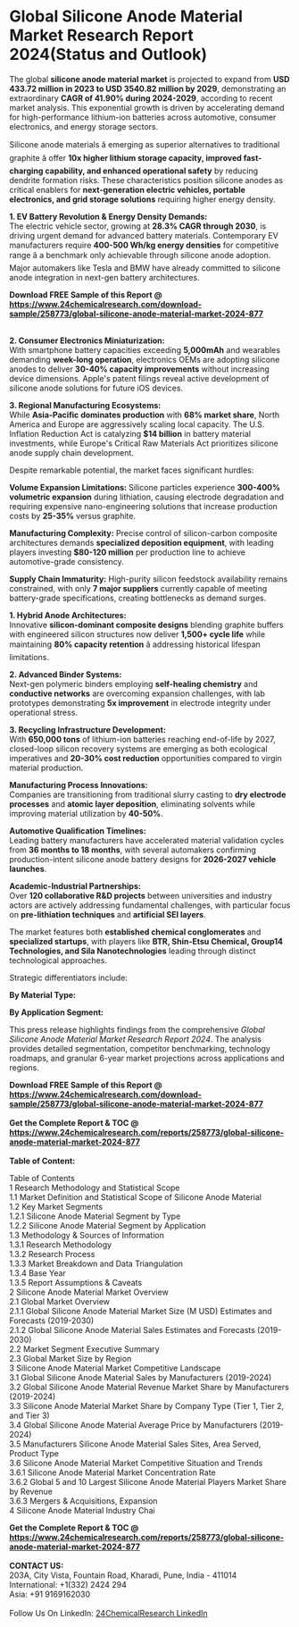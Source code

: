<h1>Global Silicone Anode Material Market Research Report 2024(Status and Outlook)</h1><p>The global <strong>silicone anode material market</strong> is projected to expand from <strong>USD 433.72 million in 2023 to USD 3540.82 million by 2029</strong>, demonstrating an extraordinary <strong>CAGR of 41.90% during 2024-2029</strong>, according to recent market analysis. This exponential growth is driven by accelerating demand for high-performance lithium-ion batteries across automotive, consumer electronics, and energy storage sectors.</p><p>Silicone anode materials â emerging as superior alternatives to traditional graphite â offer <strong>10x higher lithium storage capacity, improved fast-charging capability, and enhanced operational safety</strong> by reducing dendrite formation risks. These characteristics position silicone anodes as critical enablers for <strong>next-generation electric vehicles, portable electronics, and grid storage solutions</strong> requiring higher energy density.</p><p><strong>1. EV Battery Revolution &amp; Energy Density Demands:</strong><br>
The electric vehicle sector, growing at <strong>28.3% CAGR through 2030</strong>, is driving urgent demand for advanced battery materials. Contemporary EV manufacturers require <strong>400-500 Wh/kg energy densities</strong> for competitive range â a benchmark only achievable through silicone anode adoption. Major automakers like Tesla and BMW have already committed to silicone anode integration in next-gen battery architectures.</p><div><b>Download FREE Sample of this Report @ 
            <a href="https://www.24chemicalresearch.com/download-sample/258773/global-silicone-anode-material-market-2024-877">
            https://www.24chemicalresearch.com/download-sample/258773/global-silicone-anode-material-market-2024-877</a></b></div><br><p><strong>2. Consumer Electronics Miniaturization:</strong><br>
With smartphone battery capacities exceeding <strong>5,000mAh</strong> and wearables demanding <strong>week-long operation</strong>, electronics OEMs are adopting silicone anodes to deliver <strong>30-40% capacity improvements</strong> without increasing device dimensions. Apple's patent filings reveal active development of silicone anode solutions for future iOS devices.</p><p><strong>3. Regional Manufacturing Ecosystems:</strong><br>
While <strong>Asia-Pacific dominates production</strong> with <strong>68% market share</strong>, North America and Europe are aggressively scaling local capacity. The U.S. Inflation Reduction Act is catalyzing <strong>$14 billion</strong> in battery material investments, while Europe's Critical Raw Materials Act prioritizes silicone anode supply chain development.</p><p>Despite remarkable potential, the market faces significant hurdles:</p><p><strong>Volume Expansion Limitations:</strong> Silicone particles experience <strong>300-400% volumetric expansion</strong> during lithiation, causing electrode degradation and requiring expensive nano-engineering solutions that increase production costs by <strong>25-35%</strong> versus graphite.</p><p><strong>Manufacturing Complexity:</strong> Precise control of silicon-carbon composite architectures demands <strong>specialized deposition equipment</strong>, with leading players investing <strong>$80-120 million</strong> per production line to achieve automotive-grade consistency.</p><p><strong>Supply Chain Immaturity:</strong> High-purity silicon feedstock availability remains constrained, with only <strong>7 major suppliers</strong> currently capable of meeting battery-grade specifications, creating bottlenecks as demand surges.</p><p><strong>1. Hybrid Anode Architectures:</strong><br>
Innovative <strong>silicon-dominant composite designs</strong> blending graphite buffers with engineered silicon structures now deliver <strong>1,500+ cycle life</strong> while maintaining <strong>80% capacity retention</strong> â addressing historical lifespan limitations.</p><p><strong>2. Advanced Binder Systems:</strong><br>
Next-gen polymeric binders employing <strong>self-healing chemistry</strong> and <strong>conductive networks</strong> are overcoming expansion challenges, with lab prototypes demonstrating <strong>5x improvement</strong> in electrode integrity under operational stress.</p><p><strong>3. Recycling Infrastructure Development:</strong><br>
With <strong>650,000 tons</strong> of lithium-ion batteries reaching end-of-life by 2027, closed-loop silicon recovery systems are emerging as both ecological imperatives and <strong>20-30% cost reduction</strong> opportunities compared to virgin material production.</p><p><strong>Manufacturing Process Innovations:</strong><br>
    Companies are transitioning from traditional slurry casting to <strong>dry electrode processes</strong> and <strong>atomic layer deposition</strong>, eliminating solvents while improving material utilization by <strong>40-50%</strong>.</p><p><strong>Automotive Qualification Timelines:</strong><br>
    Leading battery manufacturers have accelerated material validation cycles from <strong>36 months to 18 months</strong>, with several automakers confirming production-intent silicone anode battery designs for <strong>2026-2027 vehicle launches</strong>.</p><p><strong>Academic-Industrial Partnerships:</strong><br>
    Over <strong>120 collaborative R&amp;D projects</strong> between universities and industry actors are actively addressing fundamental challenges, with particular focus on <strong>pre-lithiation techniques</strong> and <strong>artificial SEI layers</strong>.</p><p>The market features both <strong>established chemical conglomerates</strong> and <strong>specialized startups</strong>, with players like <strong>BTR, Shin-Etsu Chemical, Group14 Technologies, and Sila Nanotechnologies</strong> leading through distinct technological approaches.</p><p>Strategic differentiators include:</p><p><strong>By Material Type:</strong></p><p><strong>By Application Segment:</strong></p><p>This press release highlights findings from the comprehensive <em>Global Silicone Anode Material Market Research Report 2024</em>. The analysis provides detailed segmentation, competitor benchmarking, technology roadmaps, and granular 6-year market projections across applications and regions.</p><div><b>Download FREE Sample of this Report @ 
            <a href="https://www.24chemicalresearch.com/download-sample/258773/global-silicone-anode-material-market-2024-877">
            https://www.24chemicalresearch.com/download-sample/258773/global-silicone-anode-material-market-2024-877</a></b></div><br><div><b>Get the Complete Report & TOC @ 
            <a href="https://www.24chemicalresearch.com/reports/258773/global-silicone-anode-material-market-2024-877">
            https://www.24chemicalresearch.com/reports/258773/global-silicone-anode-material-market-2024-877</a></b></div><br>
            <b>Table of Content:</b><p>Table of Contents<br />
1 Research Methodology and Statistical Scope<br />
1.1 Market Definition and Statistical Scope of Silicone Anode Material<br />
1.2 Key Market Segments<br />
1.2.1 Silicone Anode Material Segment by Type<br />
1.2.2 Silicone Anode Material Segment by Application<br />
1.3 Methodology & Sources of Information<br />
1.3.1 Research Methodology<br />
1.3.2 Research Process<br />
1.3.3 Market Breakdown and Data Triangulation<br />
1.3.4 Base Year<br />
1.3.5 Report Assumptions & Caveats<br />
2 Silicone Anode Material Market Overview<br />
2.1 Global Market Overview<br />
2.1.1 Global Silicone Anode Material Market Size (M USD) Estimates and Forecasts (2019-2030)<br />
2.1.2 Global Silicone Anode Material Sales Estimates and Forecasts (2019-2030)<br />
2.2 Market Segment Executive Summary<br />
2.3 Global Market Size by Region<br />
3 Silicone Anode Material Market Competitive Landscape<br />
3.1 Global Silicone Anode Material Sales by Manufacturers (2019-2024)<br />
3.2 Global Silicone Anode Material Revenue Market Share by Manufacturers (2019-2024)<br />
3.3 Silicone Anode Material Market Share by Company Type (Tier 1, Tier 2, and Tier 3)<br />
3.4 Global Silicone Anode Material Average Price by Manufacturers (2019-2024)<br />
3.5 Manufacturers Silicone Anode Material Sales Sites, Area Served, Product Type<br />
3.6 Silicone Anode Material Market Competitive Situation and Trends<br />
3.6.1 Silicone Anode Material Market Concentration Rate<br />
3.6.2 Global 5 and 10 Largest Silicone Anode Material Players Market Share by Revenue<br />
3.6.3 Mergers & Acquisitions, Expansion<br />
4 Silicone Anode Material Industry Chai</p><div><b>Get the Complete Report & TOC @ 
            <a href="https://www.24chemicalresearch.com/reports/258773/global-silicone-anode-material-market-2024-877">
            https://www.24chemicalresearch.com/reports/258773/global-silicone-anode-material-market-2024-877</a></b></div><br><b>CONTACT US:</b><br>
            203A, City Vista, Fountain Road, Kharadi, Pune, India - 411014<br>
            International: +1(332) 2424 294<br>
            Asia: +91 9169162030 <br><br>
            Follow Us On LinkedIn: <a href="https://www.linkedin.com/company/24chemicalresearch/">24ChemicalResearch LinkedIn</a>